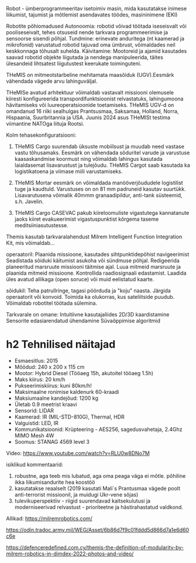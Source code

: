 Robot - ümberprogrammeeritav isetoimiv masin, mida kasutatakse inimese liikumist, tajumist ja mõtlemist asendavates töödes, masininimene (EKI)

Robotite põhiomadused
Autonoomia: robotid võivad töötada iseseisvalt või pooliseseivalt, tehes otsuseid nende tarkvara programmeerimise ja sensoorse sisendi põhjal.
Tundmine: erinevate anduritega (nt kaamerad ja mikrofonid) varustatud robotid tajuvad oma ümbrust, võimaldades neil keskkonnaga tõhusalt suhelda.
Käivitamine: Mootoreid ja ajamid kasutades saavad robotid objekte liigutada ja nendega manipuleerida, täites ülesandeid lihtsatest liigutustest keerukate toiminguteni.




THeMIS on mitmeotstarbeline mehitamata maasõiduk (UGV).Eesmärk vähendada vägede arvu lahinguväljal. 

THeMISe avatud arhitektuur võimaldab vastavalt missiooni olemusele kiiresti konfigureerida transpordifunktsioonist relvastatuks, lahingumoona hävitamiseks või luureoperatsioonide toetamiseks. 
THeMIS UGV-d on omandanud 16 riiki sealhulgas Prantsusmaa, Saksamaa, Holland, Norra, Hispaania, Suurbritannia ja USA. Juunis 2024 asus THeMISt testima viimantine NATOga liituja Rootsi. 

Kolm tehasekonfiguratsiooni:
1. THeMIS Cargo suurendab üksuste mobiilsust ja muudab need vastase vastu tõhusamaks. Eesmärk on vähendada sõduritel varude ja varustuse kaasaskandmise koormust ning võimaldab lahingus kasutada laialdasemat lisavarustust ja tulejõudu. THeMIS Cargot saab kasutada ka logistikatoena ja viimase miili varustamiseks.

2. THeMIS Mortar eesmärk on võimaldada manööverjõududele logistilist tuge ja kaudtuld. Varustuses on on 81 mm padruneid kasutav suurtükk. Lisavarutusena võimalik 40mmm granaadipildur, anti-tank süsteemid, s.h. Javelin.

3. THeMIS Cargo CASEVAC pakub kiireloomuliste vigastutega kannatanute jaoks kiiret evakueerimist vigastuspunktist kõrgema taseme meditsiiniasutustesse.

Themis kasutab tarkvaralahendust Milrem Intelligent Function Integration Kit, mis võimaldab... 

operaatoril:
Plaanida missioone, kasutades sihtpunktidepõhist navigeerimist
Seadistada sõiduki käitumist asukoha või sündmuse põhjal.
Redigeerida planeeritud marsruute missiooni täitmise ajal.
Luua mitmeid marsruute ja plaanida mitmeid missioone.
Kontrollida raadiosignaali edastamist.
Laadida üles avatud allikaga (open soruce) või muid eelistatud kaarte.

sõidukil:
Teha patrullringe, tagasi pöörduda ja "koju" naasta.
Järgida operaatorit või konvoid.
Toimida ka olukorras, kus sateliitside puudub.
Võimaldab robotitel töötada sülemina.

Tarkvarale on omane:
Intuitiivne kasutajaliides
2D/3D kaardistamine
Sensorite edasiarendatud ühendamine
Süvaõppimise algoritmid

# h2 Tehnilised näitajad 
* Esmaesitlus: 2015 
* Mõõdud: 240 x 200 x 115 cm 
* Mootor: Hybrid Diesel (Tööaeg 15h, akutoitel tööaeg 1.5h)
* Maks kiirus: 20 km/h 
* Pukseerimiskiirus: kuni 80km/h!
* Maksimaalne ronimise kaldenurk 60-kraadi
* Maksiumaalne kandejõud: 1200 kg
* Ületab 0.9 meetrist kraavi
* Sensorid: LIDAR
* Kaamerad: IR (MIL-STD-810G), Thermal, HDR
* Valguistid: LED, IR
* Kommunikatsioonid: Krüpteering - AES256, sagedusvahetaja, 2.4Ghz MIMO Mesh 4W
* Soomus: STANAG 4569 level 3

Video: https://www.youtube.com/watch?v=RLU0w8DNo7M



 isiklikud kommentaarid:
1. robustne, aga teeb mis lubatud, aga oma peaga väga ei mõtle. põhiline ikka liikumisandurite hea koostöö 
2. kasutatakse reaalselt (2019 kasutati Mali´s Prantusmaa vägede poolt anti-terrorist missioonil,
ja muidugi Ukr-vene sõjas)
3. tulevikuperspektiiv - riigid suurendavad kaitsekulutusi ja moderniseerivad relvastust - prioriteetne ja hästirahastatud valdkond. 




Allikad:
https://milremrobotics.com/

https://odin.tradoc.army.mil/WEG/Asset/6b86d7f9c01fddd5d866d7a1e6d60c6e

https://defenceredefined.com.cy/themis-the-definition-of-modularity-by-milrem-robotics-in-dimdex-2022-photos-and-video/